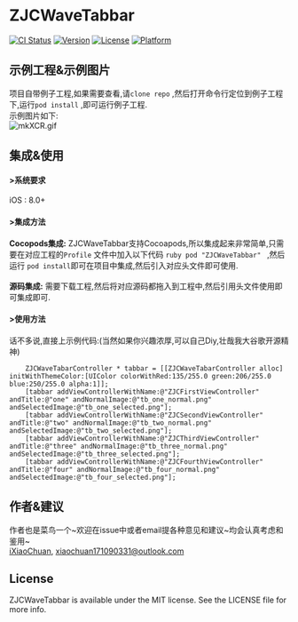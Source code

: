 # ZJCWaveTabbar

[![CI Status](http://img.shields.io/travis/xiaochuan171090331@outlook.com/ZJCWaveTabbar.svg?style=flat)](https://travis-ci.org/xiaochuan171090331@outlook.com/ZJCWaveTabbar)
[![Version](https://img.shields.io/cocoapods/v/ZJCWaveTabbar.svg?style=flat)](http://cocoapods.org/pods/ZJCWaveTabbar)
[![License](https://img.shields.io/cocoapods/l/ZJCWaveTabbar.svg?style=flat)](http://cocoapods.org/pods/ZJCWaveTabbar)
[![Platform](https://img.shields.io/cocoapods/p/ZJCWaveTabbar.svg?style=flat)](http://cocoapods.org/pods/ZJCWaveTabbar)

## 示例工程&示例图片
项目自带例子工程,如果需要查看,请```clone repo``` ,然后打开命令行定位到例子工程下,运行```pod install``` ,即可运行例子工程.</br>示例图片如下:</br>![mkXCR.gif](https://s1.imgchr.com/2017/09/07/mkXCR.gif)

## 集成&使用
#### >系统要求
iOS : 8.0+

#### >集成方法
**Cocopods集成:** ZJCWaveTabbar支持Cocoapods,所以集成起来非常简单,只需要在对应工程的```Profile``` 文件中加入以下代码
```ruby pod "ZJCWaveTabbar" ``` ,然后运行 ```pod install```即可在项目中集成,然后引入对应头文件即可使用. </br></br>
**源码集成:** 需要下载工程,然后将对应源码都拖入到工程中,然后引用头文件使用即可集成即可.

#### >使用方法
话不多说,直接上示例代码:(当然如果你兴趣浓厚,可以自己Diy,壮哉我大谷歌开源精神)

```
    ZJCWaveTabarController * tabbar = [[ZJCWaveTabarController alloc] initWithThemeColor:[UIColor colorWithRed:135/255.0 green:206/255.0 blue:250/255.0 alpha:1]];
    [tabbar addViewControllerWithName:@"ZJCFirstViewController" andTitle:@"one" andNormalImage:@"tb_one_normal.png" andSelectedImage:@"tb_one_selected.png"];
    [tabbar addViewControllerWithName:@"ZJCSecondViewController" andTitle:@"two" andNormalImage:@"tb_two_normal.png" andSelectedImage:@"tb_two_selected.png"];
    [tabbar addViewControllerWithName:@"ZJCThirdViewController" andTitle:@"three" andNormalImage:@"tb_three_normal.png" andSelectedImage:@"tb_three_selected.png"];
    [tabbar addViewControllerWithName:@"ZJCFourthViewController" andTitle:@"four" andNormalImage:@"tb_four_normal.png" andSelectedImage:@"tb_four_selected.png"];
```

## 作者&建议
作者也是菜鸟一个\~欢迎在issue中或者email提各种意见和建议~均会认真考虑和鉴用\~ </br>
[iXiaoChuan](!https://github.com/iXiaoChuan), xiaochuan171090331@outlook.com

## License
ZJCWaveTabbar is available under the MIT license. See the LICENSE file for more info.
